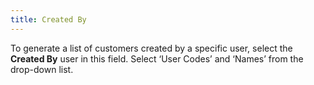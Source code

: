 ```yaml
---
title: Created By
---
```



To generate a list of customers created by a specific user, select the  **Created By** user in this field.  Select ‘User Codes’ and ‘Names’ from the drop-down list.
